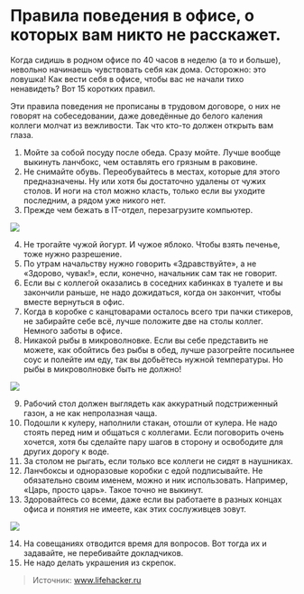 # Правила поведения в офисе, о которых вам никто не расскажет.
Когда сидишь в родном офисе по 40 часов в неделю (а то и больше), невольно начинаешь чувствовать себя как дома. Осторожно: это ловушка! Как вести себя в офисе, чтобы вас не начали тихо ненавидеть? Вот 15 коротких правил.

Эти правила поведения не прописаны в трудовом договоре, о них не говорят на собеседовании, даже доведённые до белого каления коллеги молчат из вежливости. Так что кто-то должен открыть вам глаза.

1. Мойте за собой посуду после обеда. Сразу мойте. Лучше вообще выкинуть ланчбокс, чем оставлять его грязным в раковине.
2. Не снимайте обувь. Переобувайтесь в местах, которые для этого предназначены. Ну или хотя бы достаточно удалены от чужих столов. И ноги на стол можно класть, только если вы уходите последним, а рядом уже никого нет.
3. Прежде чем бежать в IT-отдел, перезагрузите компьютер.

  ![](/images/Houseworks/Comunication/pravila_office_001.gif)

4. Не трогайте чужой йогурт. И чужое яблоко. Чтобы взять печенье, тоже нужно разрешение.
5. По утрам начальству нужно говорить «Здравствуйте», а не «Здорово, чувак!», если, конечно, начальник сам так не говорит.
6. Если вы с коллегой оказались в соседних кабинках в туалете и вы закончили раньше, не надо дожидаться, когда он закончит, чтобы вместе вернуться в офис.
7. Когда в коробке с канцтоварами осталось всего три пачки стикеров, не забирайте себе всё, лучше положите две на столы коллег. Немного заботы в офисе.
8. Никакой рыбы в микроволновке. Если вы себе представить не можете, как обойтись без рыбы в обед, лучше разогрейте посильнее соус и полейте им еду, так вы добьётесь нужной температуры. Но рыбы в микроволновке быть не должно!

  ![](/images/Houseworks/Comunication/pravila_office_002.gif)

9. Рабочий стол должен выглядеть как аккуратный подстриженный газон, а не как непролазная чаща.
10. Подошли к кулеру, наполнили стакан, отошли от кулера. Не надо стоять перед ним и общаться с коллегами. Если поговорить очень хочется, хотя бы сделайте пару шагов в сторону и освободите для других дорогу к воде.
11. За столом не рыгать, если только все коллеги не сидят в наушниках.
12. Ланчбоксы и одноразовые коробки с едой подписывайте. Не обязательно своим именем, можно и ник использовать. Например, «Царь, просто царь». Такое точно не выкинут.
13. Здоровайтесь со всеми, даже если вы работаете в разных концах офиса и понятия не имеете, как этих сослуживцев зовут.

  ![](/images/Houseworks/Comunication/pravila_office_003.gif)

14. На совещаниях отводится время для вопросов. Вот тогда их и задавайте, не перебивайте докладчиков.
15. Не надо делать украшения из скрепок.

> Источник: www.lifehacker.ru


